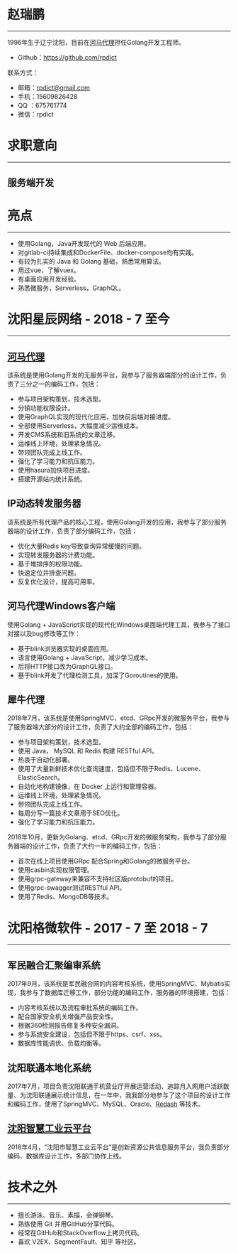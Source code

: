 # 赵瑞鹏

* * *
1996年生于辽宁沈阳，目前在[河马代理](https://www.hemadaili.com/)担任Golang开发工程师。

* Github：https://github.com/rpdict

联系方式：

* 邮箱：[rpdict@gmail.com](mailto:rpdict@gmail.com)
* 手机：15609826428
* QQ  ：675761774
* 微信：rpdict

# 求职意向

* * *

## 服务端开发

# 亮点

* * *

* 使用Golang，Java开发现代的 Web 后端应用。
* 对gitlab-ci持续集成和DockerFile、docker-compose均有实践。
* 有较为扎实的 Java 和 Golang 基础，熟悉常用算法。
* 用过vue，了解vuex。
* 有桌面应用开发经验。
* 熟悉微服务，Serverless，GraphQL。

# 沈阳星辰网络 - 2018 - 7 至今

* * *



## [河马代理](https://www.hemadaili.com/)

该系统是使用Golang开发的无服务平台，我参与了服务器端部分的设计工作，负责了三分之一的编码工作，包括：

* 参与项目架构策划，技术选型。
* 分销功能权限设计。
* 使用GraphQL实现的现代化应用，加快前后端对接进度。
* 全部使用Serverless，大幅度减少运维成本。
* 开发CMS系统和旧系统的文章迁移。
* 运维线上环境，处理紧急情况。
* 带领团队完成上线工作。
* 强化了学习能力和抗压能力。
* 使用hasura加快项目进度。
* 搭建开源站内统计系统。

## IP动态转发服务器

该系统是所有代理产品的核心工程，使用Golang开发的应用，我参与了部分服务器端的设计工作，负责了部分编码工作，包括：

* 优化大量Redis key导致查询异常缓慢的问题。
* 实现转发服务器的计费功能。
* 基于堆排序的权限功能。
* 快速定位并排查问题。
* 反复优化设计，提高可用率。

## 河马代理Windows客户端

使用Golang + JavaScript实现的现代化Windows桌面端代理工具，我参与了接口对接以及bug修改等工作：

* 基于blink浏览器实现的桌面应用。
* 语言使用Golang + JavaScript，减少学习成本。
* 后将HTTP接口改为GraphQL接口。
* 基于blink开发了代理检测工具，加深了Goroutines的使用。

## 犀牛代理

2018年7月，该系统是使用SpringMVC、etcd、GRpc开发的微服务平台，我参与了服务器端大部分的设计工作，负责了大约全部的编码工作，包括：

* 参与项目架构策划，技术选型。
* 使用 Java， MySQL 和 Redis 构建 RESTful API。
* 热衷于自动化部署。
* 使用了大量新鲜技术优化查询速度，包括但不限于Redis、Lucene、ElasticSearch。
* 自动化地构建镜像，在 Docker 上运行和管理容器。
* 运维线上环境，处理紧急情况。
* 带领团队完成上线工作。
* 每周分写一篇技术文章用于SEO优化。
* 强化了学习能力和抗压能力。

2018年10月，更新为Golang、etcd、GRpc开发的微服务架构，我参与了部分服务器端的设计工作，负责了大约一半的编码工作，包括：

* 首次在线上项目使用GRpc 配合Spring和Golang的微服务平台。
* 使用casbin实现权限管理。
* 使用grpc-gateway来兼容不支持社区版protobuf的项目。
* 使用grpc-swagger测试RESTful API。
* 使用了Redis、MongoDB等技术。

# 沈阳格微软件 - 2017 - 7 至 2018 - 7

* * *

## 军民融合汇聚编审系统

2017年9月，该系统是军民融合网的内容考核系统，使用SpringMVC、Mybatis实现，我参与了数据库迁移工作，部分功能的编码工作，服务器的环境搭建，包括：

* 内容考核系统以及流程审批系统的编码工作。
* 配合国家安全机关增强产品安全性。
* 根据360检测报告修复多种安全漏洞。
* 参与系统安全建设，包括但不限于https、csrf、xss。
* 数据库性能调优、负载均衡等。

## 沈阳联通本地化系统

2017年7月，项目负责沈阳联通手机营业厅开展运营活动、追踪月入网用户活跃数量、为沈阳联通展示统计信息，在一年中，我我部分地参与了这个项目的设计工作和编码工作，使用了SpringMVC、MySQL、Oracle、[Redash](https://redash.io/) 等技术。

## [沈阳智慧工业云平台](http://www.gytaobao.cn:9292/)

2018年4月，“沈阳市智慧工业云平台”是创新资源公共信息服务平台，我负责部分编码、数据库设计工作，多部门协作上线。



# 技术之外

* * *

* 擅长游泳、音乐、素描，会弹钢琴。
* 熟练使用 Git 并用GitHub分享代码。
* 经常在GitHub和StackOverflow上拷贝代码。
* 喜欢 V2EX、SegmentFault、知乎 等社区。

